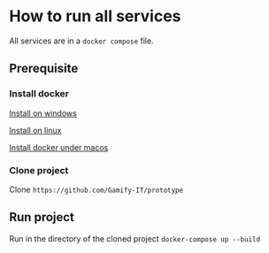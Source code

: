 # How to run all services

All services are in a `docker compose` file.

## Prerequisite

### Install docker

[Install on windows](https://docs.docker.com/desktop/windows/install/)

[Install on linux](https://docs.docker.com/desktop/linux/install/)

[Install docker under macos](https://docs.docker.com/desktop/mac/install/)

### Clone project

Clone `https://github.com/Gamify-IT/prototype`

## Run project

Run in the directory of the cloned project `docker-compose up --build`
